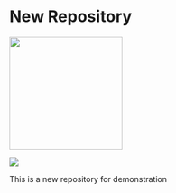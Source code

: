 # New Repository

<img src="bio10_reaction_sheet" width="200">

![](./bio10_reaction_sheet)

This is a new repository for demonstration
